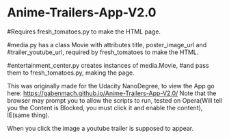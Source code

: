 # Anime-Trailers-App-V2.0

#Requires fresh_tomatoes.py to make the HTML page.

#media.py has a class Movie with attributes title, poster_image_url and
#trailer_youtube_url, required by fresh_tomatoes to make the HTML.

#entertainment_center.py creates instances of media.Movie,
#and pass them to fresh_tomatoes.py, making the page.

This was originally made for the Udacity NanoDegree, to view the App go here: 
https://gabenmach.github.io/Anime-Trailers-App-V2.0/
Note that the browser may prompt you to allow the scripts to run, tested on Opera(Will tell you the Content is Blocked, you must click it and enable the content), IE(same thing).

When you click the image a youtube trailer is supposed to appear.

